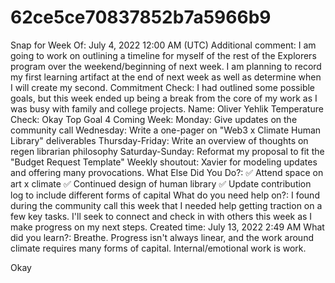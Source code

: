 # 62ce5ce70837852b7a5966b9

Snap for Week Of: July 4, 2022 12:00 AM (UTC)
Additional comment: I am going to work on outlining a timeline for myself of the rest of the Explorers program over the weekend/beginning of next week. I am planning to record my first learning artifact at the end of next week as well as determine when I will create my second.
Commitment Check: I had outlined some possible goals, but this week ended up being a break from the core of my work as I was busy with family and college projects. 
Name: Oliver Yehlik
Temperature Check: Okay
Top Goal 4 Coming Week: Monday: Give updates on the community call
Wednesday: Write a one-pager on "Web3 x Climate Human Library" deliverables
Thursday-Friday: Write an overview of thoughts on regen librarian philosophy
Saturday-Sunday: Reformat my proposal to fit the "Budget Request Template"
Weekly shoutout: Xavier for modeling updates and offering many provocations.
What Else Did You Do?: ✅ Attend space on art x climate
✅ Continued design of human library
✅ Update contribution log to include different forms of capital
What do you need help on?: I found during the community call this week that I needed help getting traction on a few key tasks. I'll seek to connect and check in with others this week as I make progress on my next steps.
Created time: July 13, 2022 2:49 AM
What did you learn?: Breathe. Progress isn't always linear, and the work around climate requires many forms of capital. Internal/emotional work is work.

Okay